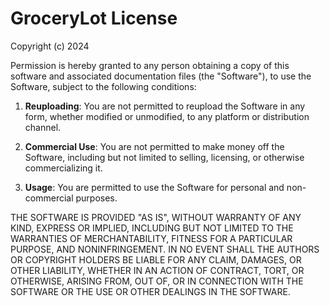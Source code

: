 # GroceryLot License

Copyright (c) 2024

Permission is hereby granted to any person obtaining a copy of this software and associated documentation files (the "Software"), to use the Software, subject to the following conditions:

1. **Reuploading**: You are not permitted to reupload the Software in any form, whether modified or unmodified, to any platform or distribution channel.

2. **Commercial Use**: You are not permitted to make money off the Software, including but not limited to selling, licensing, or otherwise commercializing it.

3. **Usage**: You are permitted to use the Software for personal and non-commercial purposes.

THE SOFTWARE IS PROVIDED "AS IS", WITHOUT WARRANTY OF ANY KIND, EXPRESS OR IMPLIED, INCLUDING BUT NOT LIMITED TO THE WARRANTIES OF MERCHANTABILITY, FITNESS FOR A PARTICULAR PURPOSE, AND NONINFRINGEMENT. IN NO EVENT SHALL THE AUTHORS OR COPYRIGHT HOLDERS BE LIABLE FOR ANY CLAIM, DAMAGES, OR OTHER LIABILITY, WHETHER IN AN ACTION OF CONTRACT, TORT, OR OTHERWISE, ARISING FROM, OUT OF, OR IN CONNECTION WITH THE SOFTWARE OR THE USE OR OTHER DEALINGS IN THE SOFTWARE.
